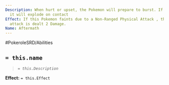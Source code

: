 ```yaml
---
Description: When hurt or upset, the Pokemon will prepare to burst. If hit hard enough,
  it will explode on contact
Effect: If this Pokemon faints due to a Non-Ranged Physical Attack , the user of that
  attack is dealt 2 Damage.
Name: Aftermath
---
```


#PokeroleSRD/Abilities

## `= this.name`

> *`= this.Description`*

**Effect:** `= this.Effect`